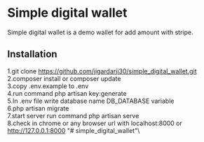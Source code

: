 # Simple digital wallet

Simple digital wallet is a demo wallet for add amount with stripe.

## Installation

1.git clone https://github.com/jigardarji30/simple_digital_wallet.git \
2.composer install or composer update\
3.copy .env.example to .env\
4.run command php artisan key:generate\
5.In .env file write database name DB_DATABASE variable\
6.php artisan migrate\
7.start server run command php artisan serve\
8.check in chrome or any browser url with localhost:8000 or http://127.0.0.1:8000 "# simple_digital_wallet"\
